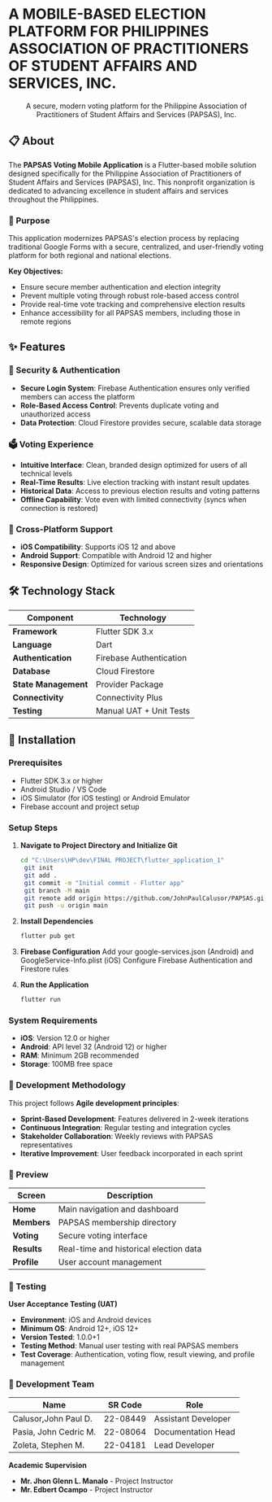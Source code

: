 # A MOBILE-BASED ELECTION PLATFORM FOR PHILIPPINES ASSOCIATION OF PRACTITIONERS OF STUDENT AFFAIRS AND SERVICES, INC.
<div align="center">

A secure, modern voting platform for the Philippine Association of Practitioners of Student Affairs and Services (PAPSAS), Inc.

</div>

## 📋 About

The **PAPSAS Voting Mobile Application** is a Flutter-based mobile solution designed specifically for the Philippine Association of Practitioners of Student Affairs and Services (PAPSAS), Inc. This nonprofit organization is dedicated to advancing excellence in student affairs and services throughout the Philippines.

### 🎯 Purpose

This application modernizes PAPSAS's election process by replacing traditional Google Forms with a secure, centralized, and user-friendly voting platform for both regional and national elections.

**Key Objectives:**
- Ensure secure member authentication and election integrity
- Prevent multiple voting through robust role-based access control
- Provide real-time vote tracking and comprehensive election results
- Enhance accessibility for all PAPSAS members, including those in remote regions

## ✨ Features

### 🔐 Security & Authentication
- **Secure Login System**: Firebase Authentication ensures only verified members can access the platform
- **Role-Based Access Control**: Prevents duplicate voting and unauthorized access
- **Data Protection**: Cloud Firestore provides secure, scalable data storage

### 🗳️ Voting Experience
- **Intuitive Interface**: Clean, branded design optimized for users of all technical levels
- **Real-Time Results**: Live election tracking with instant result updates
- **Historical Data**: Access to previous election results and voting patterns
- **Offline Capability**: Vote even with limited connectivity (syncs when connection is restored)

### 📱 Cross-Platform Support
- **iOS Compatibility**: Supports iOS 12 and above
- **Android Support**: Compatible with Android 12 and higher
- **Responsive Design**: Optimized for various screen sizes and orientations

## 🛠️ Technology Stack

| Component | Technology |
|-----------|------------|
| **Framework** | Flutter SDK 3.x |
| **Language** | Dart |
| **Authentication** | Firebase Authentication |
| **Database** | Cloud Firestore |
| **State Management** | Provider Package |
| **Connectivity** | Connectivity Plus |
| **Testing** | Manual UAT + Unit Tests |

## 🚀 Installation

### Prerequisites
- Flutter SDK 3.x or higher
- Android Studio / VS Code
- iOS Simulator (for iOS testing) or Android Emulator
- Firebase account and project setup

### Setup Steps

1. **Navigate to Project Directory and Initialize Git**
   ```bash
   cd "C:\Users\HP\dev\FINAL PROJECT\flutter_application_1"
    git init
    git add .
    git commit -m "Initial commit - Flutter app"
    git branch -M main
    git remote add origin https://github.com/JohnPaulCalusor/PAPSAS.git
    git push -u origin main

2. **Install Dependencies**
   ```bash
   flutter pub get

3. **Firebase Configuration**
    Add your google-services.json (Android) and GoogleService-Info.plist (iOS)
    Configure Firebase Authentication and Firestore rules

4. **Run the Application**
   ```bash
   flutter run

### System Requirements
- **iOS**: Version 12.0 or higher
- **Android**: API level 32 (Android 12) or higher
- **RAM**: Minimum 2GB recommended
- **Storage**: 100MB free space

### 🔄 Development Methodology
This project follows **Agile development principles**:

- **Sprint-Based Development**: Features delivered in 2-week iterations
- **Continuous Integration**: Regular testing and integration cycles
- **Stakeholder Collaboration**: Weekly reviews with PAPSAS representatives
- **Iterative Improvement**: User feedback incorporated in each sprint

### 📱 Preview

| Screen | Description |
|--------|-------------|
| **Home** | Main navigation and dashboard |
| **Members** | PAPSAS membership directory |
| **Voting** | Secure voting interface |
| **Results** | Real-time and historical election data |
| **Profile** | User account management |

### 🧪 Testing
**User Acceptance Testing (UAT)**
- **Environment**: iOS and Android devices
- **Minimum OS**: Android 12+, iOS 12+
- **Version Tested**: 1.0.0+1
- **Testing Method**: Manual user testing with real PAPSAS members
- **Test Coverage**: Authentication, voting flow, result viewing, and profile management

### 🤝 Development Team
| Name | SR Code | Role |
|------|------------|--------|
| Calusor,John Paul D. | 22-08449 | Assistant Developer |
| Pasia, John Cedric M. | 22-08064 | Documentation Head |
| Zoleta, Stephen M. | 22-04181 | Lead Developer |

**Academic Supervision**
- **Mr. Jhon Glenn L. Manalo** - Project Instructor
- **Mr. Edbert Ocampo** - Project Instructor
